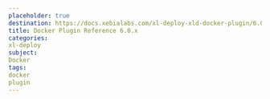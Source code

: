 ```yaml
---
placeholder: true
destination: https://docs.xebialabs.com/xl-deploy-xld-docker-plugin/6.0.x/dockerPluginManual.html
title: Docker Plugin Reference 6.0.x
categories:
xl-deploy
subject:
Docker
tags:
docker
plugin
---
```

